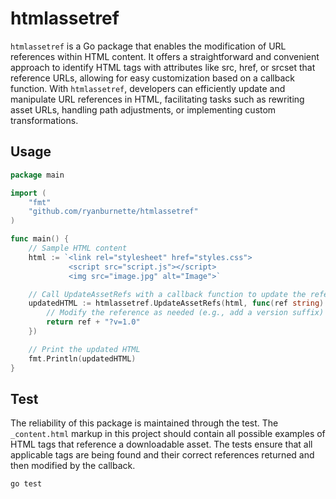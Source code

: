 # htmlassetref

`htmlassetref` is a Go package that enables the modification of URL references within HTML content. It offers a straightforward and convenient approach to identify HTML tags with attributes like src, href, or srcset that reference URLs, allowing for easy customization based on a callback function. With `htmlassetref`, developers can efficiently update and manipulate URL references in HTML, facilitating tasks such as rewriting asset URLs, handling path adjustments, or implementing custom transformations.

## Usage

```go
package main

import (
	"fmt"
	"github.com/ryanburnette/htmlassetref"
)

func main() {
	// Sample HTML content
	html := `<link rel="stylesheet" href="styles.css">
	         <script src="script.js"></script>
	         <img src="image.jpg" alt="Image">`

	// Call UpdateAssetRefs with a callback function to update the references
	updatedHTML := htmlassetref.UpdateAssetRefs(html, func(ref string) string {
		// Modify the reference as needed (e.g., add a version suffix)
		return ref + "?v=1.0"
	})

	// Print the updated HTML
	fmt.Println(updatedHTML)
}

```

## Test

The reliability of this package is maintained through the test. The
`_content.html` markup in this project should contain all possible examples of
HTML tags that reference a downloadable asset. The tests ensure that all
applicable tags are being found and their correct references returned and then
modified by the callback.

```shell
go test
```
